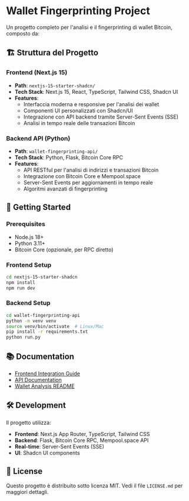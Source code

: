 # Wallet Fingerprinting Project

Un progetto completo per l'analisi e il fingerprinting di wallet Bitcoin, composto da:

## 🏗️ Struttura del Progetto

### Frontend (Next.js 15)
- **Path**: `nextjs-15-starter-shadcn/`
- **Tech Stack**: Next.js 15, React, TypeScript, Tailwind CSS, Shadcn UI
- **Features**:
  - Interfaccia moderna e responsive per l'analisi dei wallet
  - Componenti UI personalizzati con Shadcn/UI
  - Integrazione con API backend tramite Server-Sent Events (SSE)
  - Analisi in tempo reale delle transazioni Bitcoin

### Backend API (Python)
- **Path**: `wallet-fingerprinting-api/`
- **Tech Stack**: Python, Flask, Bitcoin Core RPC
- **Features**:
  - API RESTful per l'analisi di indirizzi e transazioni Bitcoin
  - Integrazione con Bitcoin Core e Mempool.space
  - Server-Sent Events per aggiornamenti in tempo reale
  - Algoritmi avanzati di fingerprinting

## 🚀 Getting Started

### Prerequisites
- Node.js 18+ 
- Python 3.11+
- Bitcoin Core (opzionale, per RPC diretto)

### Frontend Setup
```bash
cd nextjs-15-starter-shadcn
npm install
npm run dev
```

### Backend Setup
```bash
cd wallet-fingerprinting-api
python -m venv venv
source venv/bin/activate  # Linux/Mac
pip install -r requirements.txt
python run.py
```

## 📚 Documentation

- [Frontend Integration Guide](wallet-fingerprinting-api/frontend-integration.md)
- [API Documentation](wallet-fingerprinting-api/README.md)
- [Wallet Analysis README](nextjs-15-starter-shadcn/README-WALLET-ANALYSIS.md)

## 🛠️ Development

Il progetto utilizza:
- **Frontend**: Next.js App Router, TypeScript, Tailwind CSS
- **Backend**: Flask, Bitcoin Core RPC, Mempool.space API
- **Real-time**: Server-Sent Events (SSE)
- **UI**: Shadcn UI components

## 📄 License

Questo progetto è distribuito sotto licenza MIT. Vedi il file `LICENSE.md` per maggiori dettagli.
